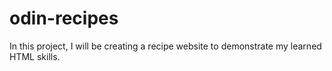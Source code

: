 # odin-recipes
In this project, I will be creating a recipe website to demonstrate my learned HTML skills.